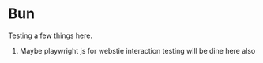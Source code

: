 # Bun

Testing a few things here.
1. Maybe playwright js for webstie interaction testing will be dine here also